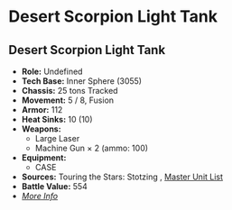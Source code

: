 # Desert Scorpion Light Tank 

## Desert Scorpion Light Tank 

- **Role:** Undefined 
- **Tech Base:** Inner Sphere (3055) 
- **Chassis:** 25 tons Tracked 
- **Movement:** 5 / 8, Fusion 
- **Armor:** 112 
- **Heat Sinks:** 10 (10) 
- **Weapons:** 
  - Large Laser 
  - Machine Gun × 2 (ammo: 100) 
- **Equipment:** 
  - CASE 
- **Sources:** Touring the Stars: Stotzing , [Master Unit List](http://masterunitlist.info/Unit/Details/8078) 
- **Battle Value:** 554 
- [*More Info*](desert_scorpion_light_tank/desert_scorpion_light_tank.md) 

